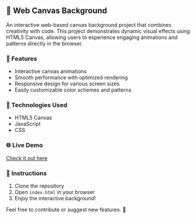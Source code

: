 ## 🎨 Web Canvas Background  
An interactive web-based canvas background project that combines creativity with code. This project demonstrates dynamic visual effects using HTML5 Canvas, allowing users to experience engaging animations and patterns directly in the browser.  

### 🚀 Features  
- Interactive canvas animations  
- Smooth performance with optimized rendering  
- Responsive design for various screen sizes  
- Easily customizable color schemes and patterns  

### 🔧 Technologies Used  
- HTML5 Canvas  
- JavaScript  
- CSS  

### 🌐 Live Demo  
[Check it out here](https://jaysingh9518.github.io/web-canvas-bg)  

### 📄 Instructions  
1. Clone the repository  
2. Open `index.html` in your browser  
3. Enjoy the interactive background!  

Feel free to contribute or suggest new features. 🚀
